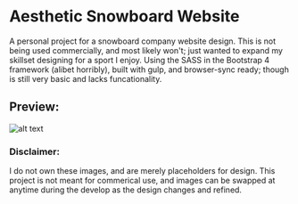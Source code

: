 # Aesthetic Snowboard Website
A personal project for a snowboard company website design. This is not being used commercially, and most likely won't; just wanted to 
expand my skillset designing for a sport I enjoy. Using the SASS in the Bootstrap 4 framework (alibet horribly), built with gulp, and browser-sync ready; though is still very basic and lacks funcationality.

## Preview:
![alt text](https://i.imgur.com/rVigc68.jpg)


### Disclaimer:
I do not own these images, and are merely placeholders for design. This project is not meant for commerical use, and images can be swapped at anytime during the develop as the design changes and refined.
